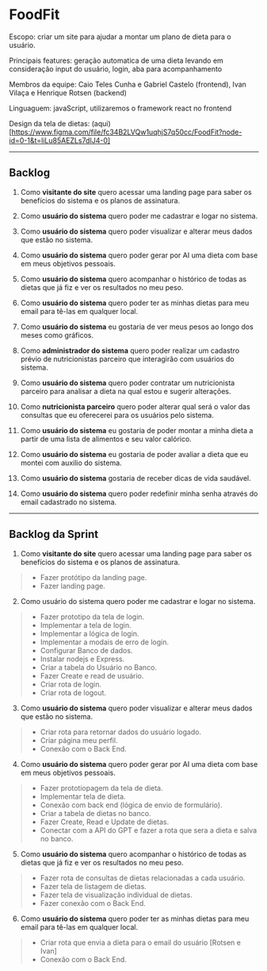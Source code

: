 # FoodFit
Escopo: criar um site para ajudar a montar um plano de dieta para o usuário.

Principais features: geração automatica de uma dieta levando em consideração input do usuário, login, aba para acompanhamento

Membros da equipe: Caio Teles Cunha e Gabriel Castelo (frontend), Ivan Vilaça e Henrique Rotsen (backend)

Linguaguem: javaScript, utilizaremos o framework react no frontend

Design da tela de dietas: (aqui)[https://www.figma.com/file/fc34B2LVQw1uqhjS7q50cc/FoodFit?node-id=0-1&t=liLu85AEZLs7dIJ4-0]

---
## Backlog

1. Como **visitante do site** quero acessar uma landing page para saber os benefícios do sistema e os planos de assinatura.

2. Como **usuário do sistema** quero poder me cadastrar e logar no sistema.

3. Como **usuário do sistema** quero poder visualizar e alterar meus dados que estão no sistema.

4. Como **usuário do sistema** quero poder gerar por AI uma dieta com base em meus objetivos pessoais.

5. Como **usuário do sistema** quero acompanhar o histórico de todas as dietas que já fiz e ver os resultados no meu peso.

6. Como **usuário do sistema** quero poder ter as minhas dietas para meu email para tê-las em qualquer local.

7. Como **usuário do sistema** eu gostaria de ver meus pesos ao longo dos meses como gráficos.

8. Como **administrador do sistema** quero poder realizar um cadastro prévio de nutricionistas parceiro que interagirão com usuários do sistema.

9. Como **usuário do sistema** quero poder contratar um nutricionista parceiro para analisar a dieta na qual estou e sugerir alterações.

10. Como **nutricionista parceiro** quero poder alterar qual será o valor das consultas que eu oferecerei para os usuários pelo sistema.

11. Como **usuário do sistema** eu gostaria de poder montar a minha dieta a partir de uma lista de alimentos e seu valor calórico.

12. Como **usuário do sistema** eu gostaria de poder avaliar a dieta que eu montei com auxilio do sistema.

13. Como **usuário do sistema** gostaria de receber dicas de vida saudável.

14. Como **usuário do sistema** quero poder redefinir minha senha através do email cadastrado no sistema.

---
## Backlog da Sprint

1. Como **visitante do site** quero acessar uma landing page para saber os benefícios do sistema e os planos de assinatura.

> - Fazer protótipo da landing page.
> - Fazer landing page.

2. Como usuário do sistema quero poder me cadastrar e logar no sistema.

> - Fazer prototipo da tela de login. 
> - Implementar a tela de login.
> - Implementar a lógica de login. 
> - Implementar a modais de erro de login. 
> - Configurar Banco de dados. 
> - Instalar nodejs e Express.
> - Criar a tabela do Usuário no Banco. 
> - Fazer Create e read de usuário.
> - Criar rota de login. 
> - Criar rota de logout. 

3. Como **usuário do sistema** quero poder visualizar e alterar meus dados que estão no sistema.

> - Criar rota para retornar dados do usuário logado.
> - Criar página meu perfil.
> - Conexão com o Back End.

4. Como **usuário do sistema** quero poder gerar por AI uma dieta com base em meus objetivos pessoais.

> - Fazer prototiopagem da tela de dieta. 
> - Implementar tela de dieta.
> - Conexão com back end (lógica de envio de formulário). 
> - Criar a tabela de dietas no banco. 
> - Fazer Create, Read e Update de dietas. 
> - Conectar com a API do GPT e fazer a rota que sera a dieta e salva no banco. 

5. Como **usuário do sistema** quero acompanhar o histórico de todas as dietas que já fiz e ver os resultados no meu peso.

> - Fazer rota de consultas de dietas relacionadas a cada usuário.
> - Fazer tela de listagem de dietas.
> - Fazer tela de visualização individual de dietas. 
> - Fazer conexão com o Back End.

6. Como **usuário do sistema** quero poder ter as minhas dietas para meu email para tê-las em qualquer local.

> - Criar rota que envia a dieta para o email do usuário [Rotsen e Ivan]
> - Conexão com o Back End.
